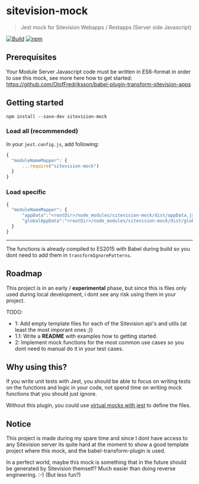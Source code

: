 # sitevision-mock

> Jest mock for Sitevision Webapps / Restapps (Server side Javascript)

[![Build](https://github.com/OlofFredriksson/sitevision-mock/workflows/Build/badge.svg)](https://github.com/OlofFredriksson/sitevision-mock/actions)
[![npm](https://img.shields.io/npm/v/sitevision-mock)](https://www.npmjs.com/package/sitevision-mock)

## Prerequisites

Your Module Server Javascript code must be written in ES6-format in order to use this mock, see more here how to get started:
https://github.com/OlofFredriksson/babel-plugin-transform-sitevision-apps

## Getting started

`npm install --save-dev sitevision-mock`

### Load all (recommended)

In your `jest.config.js`, add following:

```javascript
{
  "moduleNameMapper": {
      ...require("sitevision-mock")
  }
}
```

### Load specific

```javascript
{
  "moduleNameMapper": {
      "appData":"<rootDir>/node_modules/sitevision-mock/dist/appData.js",
      "globalAppData":"<rootDir>/node_modules/sitevision-mock/dist/globalAppData.js"
  }
}
```

---

The functions is already compiled to ES2015 with Babel during build so you dont need to add them in `transformIgnorePatterns`.

## Roadmap

This project is in an early / **experimental** phase, but since this is files only used during local development, i dont see any risk using them in your project.

TODO:

-   1: Add empty template files for each of the Sitevision api's and utils (at least the most imporant ones ;))
-   1.1: Write a **README** with examples how to getting started.
-   2: Implement mock functions for the most common use cases so you dont need to manual do it in your test cases.

## Why using this?

If you write unit tests with Jest, you should be able to focus on writing tests on the functions and logic in your code, not spend time on writing mock functions that you should just ignore.

Without this plugin, you could use [virtual mocks with jest](https://jestjs.io/docs/en/jest-object) to define the files.

## Notice

This project is made during my spare time and since I dont have access to any Sitevision server its quite hard at the moment to show a good template project where this mock, and the babel-transform-plugin is used.

In a perfect world, maybe this mock is something that in the future should be generated by Sitevision themself? Much easier than doing reverse engineering. :-) (But less fun?)
